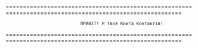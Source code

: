  
 
 
 
=========================================================================================================



                                ПРИВІТ! Я твоя Книга Контактів!


=========================================================================================================
 
 
 
 
